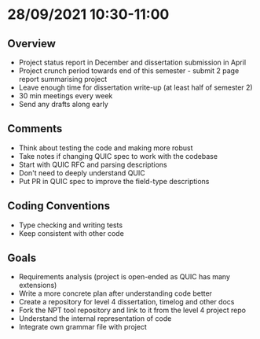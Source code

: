 # 28/09/2021 10:30-11:00

## Overview
- Project status report in December and dissertation submission in April
- Project crunch period towards end of this semester - submit 2 page report summarising project
- Leave enough time for dissertation write-up (at least half of semester 2)
- 30 min meetings every week
- Send any drafts along early

## Comments
- Think about testing the code and making more robust
- Take notes if changing QUIC spec to work with the codebase
- Start with QUIC RFC and parsing descriptions
- Don't need to deeply understand QUIC
- Put PR in QUIC spec to improve the field-type descriptions

## Coding Conventions
- Type checking and writing tests
- Keep consistent with other code

## Goals
- Requirements analysis (project is open-ended as QUIC has many extensions)
- Write a more concrete plan after understanding code better
- Create a repository for level 4 dissertation, timelog and other docs
- Fork the NPT tool repository and link to it from the level 4 project repo
- Understand the internal representation of code
- Integrate own grammar file with project